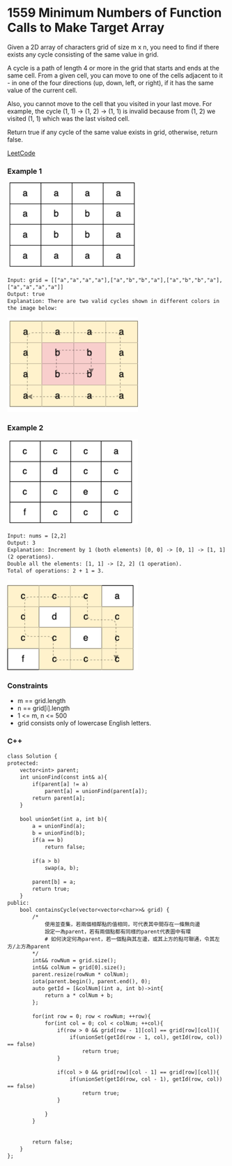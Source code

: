 # 1559 Minimum Numbers of Function Calls to Make Target Array

Given a 2D array of characters grid of size m x n, you need to find if there exists any cycle consisting of the same value in grid.

A cycle is a path of length 4 or more in the grid that starts and ends at the same cell. From a given cell, you can move to one of the cells adjacent to it - in one of the four directions (up, down, left, or right), if it has the same value of the current cell.

Also, you cannot move to the cell that you visited in your last move. For example, the cycle (1, 1) -> (1, 2) -> (1, 1) is invalid because from (1, 2) we visited (1, 1) which was the last visited cell.

Return true if any cycle of the same value exists in grid, otherwise, return false.

[LeetCode](https://leetcode.cn/problems/the-kth-factor-of-n/description/)

### Example 1

<img src="img/1559_1.png" width = "300"/>

```
Input: grid = [["a","a","a","a"],["a","b","b","a"],["a","b","b","a"],["a","a","a","a"]]
Output: true
Explanation: There are two valid cycles shown in different colors in the image below:
```

<img src="img/1559_2.png" width = "300"/>

### Example 2


<img src="img/1559_3.png" width = "300"/>

```
Input: nums = [2,2]
Output: 3
Explanation: Increment by 1 (both elements) [0, 0] -> [0, 1] -> [1, 1] (2 operations).
Double all the elements: [1, 1] -> [2, 2] (1 operation).
Total of operations: 2 + 1 = 3.
```

<img src="img/1559_4.png" width = "300"/>

### Constraints

* m == grid.length
* n == grid[i].length
* 1 <= m, n <= 500
* grid consists only of lowercase English letters.

### C++ 

```
class Solution {
protected:
    vector<int> parent;
    int unionFind(const int& a){
        if(parent[a] != a)
            parent[a] = unionFind(parent[a]);
        return parent[a];
    }

    bool unionSet(int a, int b){
        a = unionFind(a);
        b = unionFind(b);
        if(a == b)
            return false;
        
        if(a > b)
            swap(a, b);
                                                                  
        parent[b] = a;
        return true;
    }
public:
    bool containsCycle(vector<vector<char>>& grid) {
        /*
            使用並查集，若兩個相鄰點的值相同，可代表其中間存在一條無向邊
            設定一為parent，若有兩個點都有同樣的parent代表圖中有環
            # 如何決定何為parent，若一個點與其左邊，或其上方的點可聯通，令其左方/上方為parent
        */
        int&& rowNum = grid.size();
        int&& colNum = grid[0].size();
        parent.resize(rowNum * colNum);
        iota(parent.begin(), parent.end(), 0);
        auto getId = [&colNum](int a, int b)->int{
            return a * colNum + b;
        };

        for(int row = 0; row < rowNum; ++row){
            for(int col = 0; col < colNum; ++col){
                if(row > 0 && grid[row - 1][col] == grid[row][col]){
                    if(unionSet(getId(row - 1, col), getId(row, col)) == false)
                        return true;
                }

                if(col > 0 && grid[row][col - 1] == grid[row][col]){
                    if(unionSet(getId(row, col - 1), getId(row, col)) == false)
                        return true;
                }

            }
        }


        return false;        
    }
};
```
